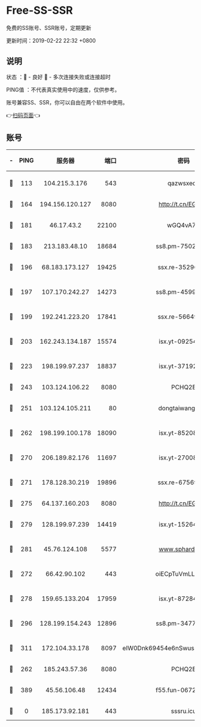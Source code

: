 # Free-SS-SSR

免费的SS账号、SSR账号，定期更新

更新时间：2019-02-22 22:32 +0800

## 说明

状态     ：🙂 - 良好 🙁 - 多次连接失败或连接超时

PING值   ：不代表真实使用中的速度，仅供参考。

账号兼容SS、SSR，你可以自由在两个软件中使用。

👉[扫码页面](https://liesauer.github.io/free-ss-ssr.github.io/)👈

## 账号

|-|PING|服务器|端口|密码|加密方式|区域|
|:----:|:----:|:-----:|-----:|:----:|:----:|:----:|
|🙂|113|104.215.3.176|543|qazwsxedc|aes-256-gcm|JP|
|🙂|164|194.156.120.127|8080|http://t.cn/EGJIyrl|rc4-md5|RU|
|🙂|181|46.17.43.2|22100|wGQ4vA7D|aes-256-gcm|RU|
|🙂|183|213.183.48.10|18684|ss8.pm-75023090|rc4-md5|RU|
|🙂|196|68.183.173.127|19425|ssx.re-35296250|aes-256-cfb|US|
|🙂|197|107.170.242.27|14273|ss8.pm-45999497|aes-256-cfb|US|
|🙂|199|192.241.223.20|17841|ssx.re-56649667|aes-256-cfb|US|
|🙂|203|162.243.134.187|15574|isx.yt-09254887|aes-256-cfb|US|
|🙂|223|198.199.97.237|18837|isx.yt-37192163|aes-256-cfb|US|
|🙂|243|103.124.106.22|8080|PCHQ2E|rc4-md5|US|
|🙂|251|103.124.105.211|80|dongtaiwang.com|aes-256-cfb|US|
|🙂|262|198.199.100.178|18090|isx.yt-85208704|aes-256-cfb|US|
|🙂|270|206.189.82.176|11697|isx.yt-27008665|aes-256-cfb|SG|
|🙂|271|178.128.30.219|19896|ssx.re-67569628|aes-256-cfb|SG|
|🙂|275|64.137.160.203|8080|http://t.cn/EGJIyrl|rc4-md5|CA|
|🙂|279|128.199.97.239|14419|isx.yt-15264430|aes-256-cfb|SG|
|🙂|281|45.76.124.108|5577|www.sphard.com|aes-256-cfb|AU|
|🙂|272|66.42.90.102|443|oiECpTuVmLLxk4Ts|aes-256-cfb|US|
|🙂|278|159.65.133.204|17959|isx.yt-87284897|aes-256-cfb|SG|
|🙂|296|128.199.154.243|12896|ss8.pm-34775520|aes-256-cfb|SG|
|🙂|311|172.104.33.178|8097|eIW0Dnk69454e6nSwuspv9DmS201tQ0D|aes-256-cfb|SG|
|🙁|262|185.243.57.36|8080|PCHQ2E|rc4-md5|US|
|🙁|389|45.56.106.48|12434|f55.fun-06722136|aes-256-cfb|US|
|🙁|0|185.173.92.181|443|sssru.icu|rc4-md5|RU|
